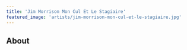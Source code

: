 ```yaml
---
title: 'Jim Morrison Mon Cul Et Le Stagiaire'
featured_image: 'artists/jim-morrison-mon-cul-et-le-stagiaire.jpg'
---
```


## About


